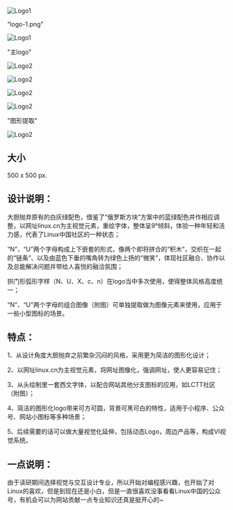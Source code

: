 ![Logo1](00.png)

“logo-1.png"

![Logo1](LOGO_01.png)

"主logo"

![Logo2](LOGO_02.png)

![Logo2](LOGO_03.png)

![Logo2](LOGO_04.png)

![Logo2](LOGO_05.png)

"图形提取"

![Logo2](LOGO_06.png)
## 大小

500 x 500 px.

## 设计说明：

大胆抛弃原有的白灰绿配色，借鉴了“俄罗斯方块”方案中的蓝绿配色并作相应调整，以网址linux.cn为主视觉元素，重绘字体，整体呈9°倾斜，体验一种年轻和活力感，代表了Linux中国社区的一种状态；
       
“N”、“U”两个字母构成上下嵌套的形式，像两个即将拼合的“积木”，交织在一起的“链条”、以及由蓝色下垂的嘴角转为绿色上扬的“微笑”，体现社区融合、协作以及总能解决问题并带给人喜悦的融洽氛围；

拱门形弧形字样（N、U、X、c、n）在logo当中多次使用，使得整体风格高度统一；

“N”、“U”两个字母的组合图像（附图）可单独提取做为图像元素来使用，应用于一些小型图标的场景。

## 特点：

1、从设计角度大胆抛弃之前繁杂沉闷的风格，采用更为简洁的图形化设计；

2、以网址linux.cn为主视觉元素，将网址图像化，强调网址，使人更容易记住；

3、从头绘制里一套西文字体，以配合网站其他分支图标的应用，如LCTT社区（附图）；

4、简洁的图形化logo带来可方可圆，背景可黑可白的特性，适用于小程序、公众号、网站小图标等多种场景；

5、后续需要的话可以做大量视觉化延伸，包括动态Logo，周边产品等，构成VI视觉系统。

## 一点说明：

由于读研期间选择视觉与交互设计专业，所以开始对编程感兴趣，也开始了对Linux的喜欢，但是到现在还是小白，但是一直很喜欢没事看看Linux中国的公众号，有机会可以为网站贡献一点专业知识还真是挺开心的~
